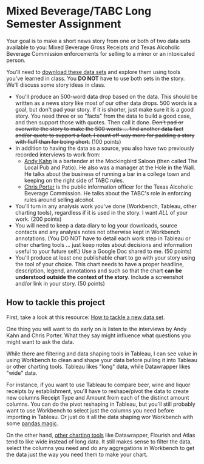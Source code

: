 # Mixed Beverage/TABC Long Semester Assignment

Your goal is to make a short news story from one or both of two data sets available to you: Mixed Beverage Gross Receipts and Texas Alcoholic Beverage Commission enforcements for selling to a minor or an intoxicated person.

You'll need to [download these data sets](README.md) and explore them using tools you've learned in class. You **DO NOT** have to use both sets in the story. We'll discuss some story ideas in class.

- You'll produce an 500-word data drop based on the data. This should be written as a news story like most of our other data drops. 500 words is a goal, but don't pad your story. If it is shorter, just make sure it is a good story. You need three or so "facts" from the data to build a good case, and then support those with quotes. Then call it done. ~~Don't pad or overwrite the story to make the 500 words ... find another data fact and/or quote to support a fact. I count off way more for padding a story with fluff than for being short.~~ (100 points)
- In addition to having the data as a source, you also have two previously recorded interviews to work from:
  - [Andy Kahn](https://drive.google.com/open?id=1XlalZgZ0sw0E95uYOFI0EdEEy2UdWxfG) is a bartender at the Mockingbird Saloon (then called The Local Pub and Patio). He also was a manager at the Hole in the Wall. He talks about the business of running a bar in a college town and keeping on the right side of TABC rules.
  - [Chris Porter](https://drive.google.com/open?id=1OO1OqmvROUINN0O7I6fYmG7a0-3Iw_GN) is the public information officer for the Texas Alcoholic Beverage Commission. He talks about the TABC's role in enforcing rules around selling alcohol.
- You'll turn in any analysis work you've done (Workbench, Tableau, other charting tools), regardless if it is used in the story. I want _ALL_ of your work. (200 points)
- You will need to keep a data diary to log your downloads, source contacts and any analysis notes not otherwise kept in Workbench annotations. (You DO NOT have to detail each work step in Tableau or other charting tools ... just keep notes about decisions and information useful to your future self.) Use a Google Doc shared to me. (50 points)
- You'll produce at least one publishable chart to go with your story using the tool of your choice. This chart needs to have a proper headline, description, legend, annotations and such so that the chart **can be understood outside the context of the story**. Include a screenshot and/or link in your story. (50 points)

## How to tackle this project

First, take a look at this resource: [How to tackle a new data set](https://docs.google.com/document/d/1ql3NcPihfTsWb5qFxWIxthybpSvFh_cAcPuMi1McM_0/edit).

One thing you will want to do early on is listen to the interviews by Andy Kahn and Chris Porter. What they say might influence what questions you might want to ask the data.

While there are filtering and data shaping tools in Tableau, I can see value in using Workbench to clean and shape your data before pulling it into Tableau or other charting tools. Tableau likes "long" data, while Datawrapper likes "wide" data.

For instance, if you want to use Tableau to compare beer, wine and liquor receipts by establishment, you'll have to reshape/pivot the data to create new columns Receipt Type and Amount from each of the distinct amount columns. You can do the pivot reshaping in Tableau, but you'll still probably want to use Workbench to select just the columns you need before importing in Tableau. Or just do it all the data shaping wor Workbench with some [pandas magic](https://github.com/utdata/rwd-workbench#reshaping-with-melt).

On the other hand, [other charting tools](https://docs.google.com/document/d/1ql3NcPihfTsWb5qFxWIxthybpSvFh_cAcPuMi1McM_0/edit) like Datawrapper, Flourish and Atlas tend to like wide instead of long data. It still makes sense to filter the data, select the columns you need and do any aggregations in Workbench to get the data just the way you need them to make your chart.
